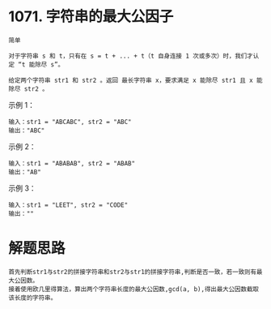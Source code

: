 # 1071. 字符串的最大公因子
```
简单

对于字符串 s 和 t，只有在 s = t + ... + t（t 自身连接 1 次或多次）时，我们才认定 “t 能除尽 s”。

给定两个字符串 str1 和 str2 。返回 最长字符串 x，要求满足 x 能除尽 str1 且 x 能除尽 str2 。
```


示例 1：
```
输入：str1 = "ABCABC", str2 = "ABC"
输出："ABC"
```

示例 2：
```
输入：str1 = "ABABAB", str2 = "ABAB"
输出："AB"
```
示例 3：
```
输入：str1 = "LEET", str2 = "CODE"
输出：""
```

# 解题思路
```
首先判断str1与str2的拼接字符串和str2与str1的拼接字符串,判断是否一致，若一致则有最大公因数。
接着使用欧几里得算法，算出两个字符串长度的最大公因数,gcd(a, b),得出最大公因数截取该长度的字符串。
```